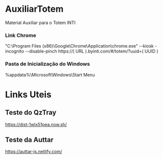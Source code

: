 # AuxiliarTotem

Material Auxiliar para o Totem INTI

### Link Chrome

"C:\Program Files (x86)\Google\Chrome\Application\chrome.exe" --kiosk -incognito --disable-pinch https://( URL ).byinti.com/#/totem/?uuid=( UUID )

### Pasta de Inicialização do Windows

%appdata%\Microsoft\Windows\Start Menu

# Links Uteis

## Teste do QzTray

https://dist-1wlx51pea.now.sh/

## Teste da Auttar

https://auttar-js.netlify.com/